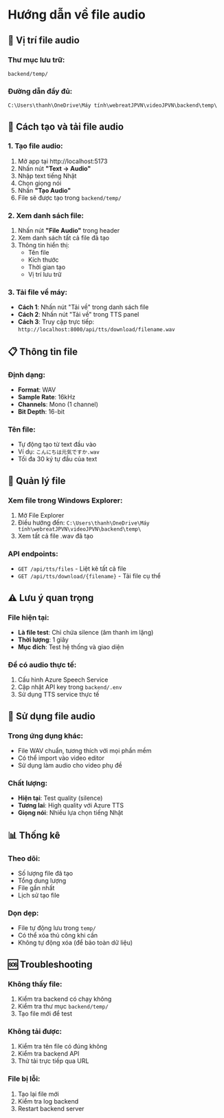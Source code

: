 # Hướng dẫn về file audio

## 📁 Vị trí file audio

### **Thư mục lưu trữ:**
```
backend/temp/
```

### **Đường dẫn đầy đủ:**
```
C:\Users\thanh\OneDrive\Máy tính\webreatJPVN\videoJPVN\backend\temp\
```

## 🎵 Cách tạo và tải file audio

### **1. Tạo file audio:**
1. Mở app tại http://localhost:5173
2. Nhấn nút **"Text → Audio"**
3. Nhập text tiếng Nhật
4. Chọn giọng nói
5. Nhấn **"Tạo Audio"**
6. File sẽ được tạo trong `backend/temp/`

### **2. Xem danh sách file:**
1. Nhấn nút **"File Audio"** trong header
2. Xem danh sách tất cả file đã tạo
3. Thông tin hiển thị:
   - Tên file
   - Kích thước
   - Thời gian tạo
   - Vị trí lưu trữ

### **3. Tải file về máy:**
- **Cách 1**: Nhấn nút "Tải về" trong danh sách file
- **Cách 2**: Nhấn nút "Tải về" trong TTS panel
- **Cách 3**: Truy cập trực tiếp: `http://localhost:8000/api/tts/download/filename.wav`

## 📋 Thông tin file

### **Định dạng:**
- **Format**: WAV
- **Sample Rate**: 16kHz
- **Channels**: Mono (1 channel)
- **Bit Depth**: 16-bit

### **Tên file:**
- Tự động tạo từ text đầu vào
- Ví dụ: `こんにちは元気ですか.wav`
- Tối đa 30 ký tự đầu của text

## 🔧 Quản lý file

### **Xem file trong Windows Explorer:**
1. Mở File Explorer
2. Điều hướng đến: `C:\Users\thanh\OneDrive\Máy tính\webreatJPVN\videoJPVN\backend\temp\`
3. Xem tất cả file .wav đã tạo

### **API endpoints:**
- `GET /api/tts/files` - Liệt kê tất cả file
- `GET /api/tts/download/{filename}` - Tải file cụ thể

## ⚠️ Lưu ý quan trọng

### **File hiện tại:**
- **Là file test**: Chỉ chứa silence (âm thanh im lặng)
- **Thời lượng**: 1 giây
- **Mục đích**: Test hệ thống và giao diện

### **Để có audio thực tế:**
1. Cấu hình Azure Speech Service
2. Cập nhật API key trong `backend/.env`
3. Sử dụng TTS service thực tế

## 🚀 Sử dụng file audio

### **Trong ứng dụng khác:**
- File WAV chuẩn, tương thích với mọi phần mềm
- Có thể import vào video editor
- Sử dụng làm audio cho video phụ đề

### **Chất lượng:**
- **Hiện tại**: Test quality (silence)
- **Tương lai**: High quality với Azure TTS
- **Giọng nói**: Nhiều lựa chọn tiếng Nhật

## 📊 Thống kê

### **Theo dõi:**
- Số lượng file đã tạo
- Tổng dung lượng
- File gần nhất
- Lịch sử tạo file

### **Dọn dẹp:**
- File tự động lưu trong `temp/`
- Có thể xóa thủ công khi cần
- Không tự động xóa (để bảo toàn dữ liệu)

## 🆘 Troubleshooting

### **Không thấy file:**
1. Kiểm tra backend có chạy không
2. Kiểm tra thư mục `backend/temp/`
3. Tạo file mới để test

### **Không tải được:**
1. Kiểm tra tên file có đúng không
2. Kiểm tra backend API
3. Thử tải trực tiếp qua URL

### **File bị lỗi:**
1. Tạo lại file mới
2. Kiểm tra log backend
3. Restart backend server
